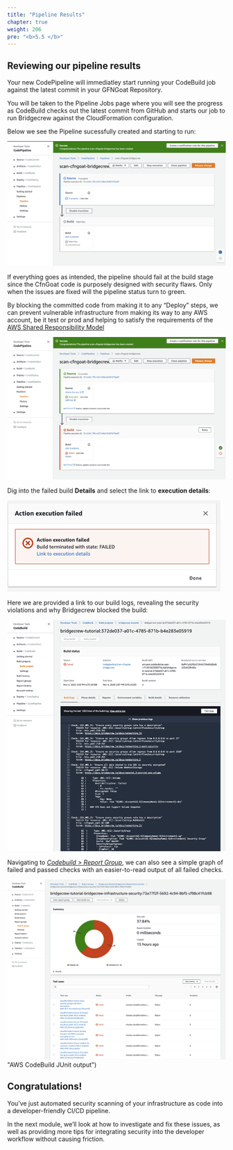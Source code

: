```yaml
---
title: "Pipeline Results"
chapter: true
weight: 206
pre: "<b>5.5 </b>"
---
```


## Reviewing our pipeline results
Your new CodePipeline will immediatley start running your CodeBuild job against the latest commit in your GFNGoat Repository.

You will be taken to the Pipeline Jobs page where you will see the progress as CodeBuild checks out the latest commit from GitHub and starts our job to run Bridgecrew against the CloudFormation configuration.

Below we see the Pipeline sucessfully created and starting to run:

![AWS CodeBuild Run Status](./images/runpipeline-1.png "AWS CodeBuild Run Status")

If everything goes as intended, the pipeline should fail at the build stage since the CfnGoat code is purposely designed with security flaws. Only when the issues are fixed will the pipeline status turn to green.


By blocking the committed code from making it to any “Deploy” steps, we can prevent vulnerable infrastructure from making its way to any AWS account, be it test or prod and helping to satisfy the requirements of the [AWS Shared Responsibility Model](https://aws.amazon.com/compliance/shared-responsibility-model/)


![AWS CodeBuild Run Failed](./images/runpipeline-3.png "AWS CodeBuild Run Failed")

Dig into the failed build **Details** and select the link to **execution details**:

![AWS CodeBuild Run Failed](./images/runpipeline-4.png "AWS CodeBuild Run Failed")

Here we are provided a link to our build logs, revealing the security violations and why Bridgecrew blocked the build:

![AWS CodeBuild Run Failed](./images/runpipeline-5.png "AWS CodeBuild Run Failed")

Navigating to [*Codebuild > Report Group*](https://console.aws.amazon.com/codesuite/codebuild/), we can also see a simple graph of failed and passed checks with an easier-to-read output of all failed checks. 

![AWS CodeBuild JUnit output](./images/junit-codebuild-output-report.png) "AWS CodeBuild JUnit output")

## Congratulations!
You’ve just automated security scanning of your infrastructure as code into a developer-friendly CI/CD pipeline.

In the next module, we’ll look at how to investigate and fix these issues, as well as providing more tips for integrating security into the developer workflow without causing friction.

